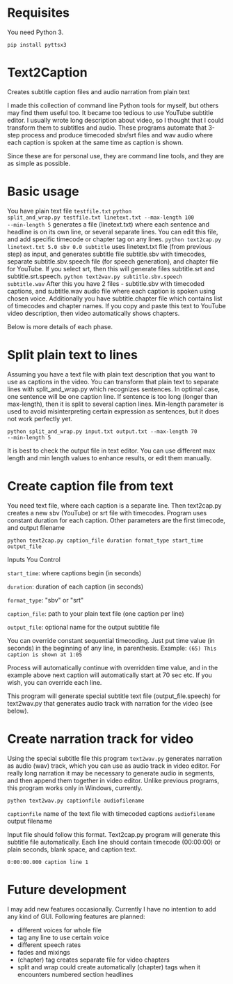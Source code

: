 # Requisites
You need Python 3.

<code>pip install pyttsx3</code>

# Text2Caption
 Creates subtitle caption files and audio narration from plain text

I made this collection of command line Python tools for myself, but others may 
find them useful too. It became too tedious to use YouTube subtitle editor. I usually wrote 
long description about video, so I thought that I could transform them to subtitles and audio. 
These programs automate that 3-step process and produce timecoded sbv/srt files and wav audio 
where each caption is spoken at the same time as caption is shown.

Since these are for personal use, they are command line tools, and they are as simple 
as possible.

# Basic usage

You have plain text file <code>testfile.txt</code>
<code>python split_and_wrap.py testfile.txt linetext.txt --max-length 100 --min-length 5</code>
generates a file (linetext.txt) where each sentence and headline is on its own line, or several separate lines. 
You can edit this file, and add specific timecode or chapter tag on any lines.
<code>python text2cap.py linetext.txt 5.0 sbv 0.0 subtitle</code>
uses linetext.txt file (from previous step) as input, and generates subtitle file subtitle.sbv with timecodes, 
separate subtitle.sbv.speech file (for speech generation), and chapter file for YouTube. If you 
select srt, then this will generate files subtitle.srt and subtitle.srt.speech.
<code>python text2wav.py subtitle.sbv.speech subtitle.wav</code>
After this you have 2 files - subtitle.sbv with timecoded captions, and subtitle.wav audio file 
where each caption is spoken using chosen voice. Additionally you have subtitle.chapter file 
which contains list of timecodes and chapter names. If you copy and paste this text to YouTube 
video description, then video automatically shows chapters.

Below is more details of each phase.

# Split plain text to lines
Assuming you have a text file with plain text description that you want to use
as captions in the video. You can transform that plain text to separate lines with
split_and_wrap.py which recognizes sentences. In optimal case, one sentence will be 
one caption line. If sentence is too long (longer than max-length), then it is split 
to several caption lines. Min-length parameter is used to avoid misinterpreting certain
expression as sentences, but it does not work perfectly yet.

<code>python split_and_wrap.py input.txt output.txt --max-length 70 --min-length 5</code>

It is best to check the output file in text editor. You can use different max length and 
min length values to enhance results, or edit them manually.

# Create caption file from text
You need text file, where each caption is a separate line. Then text2cap.py creates a new
sbv (YouTube) or srt file with timecodes. Program uses constant duration for each caption.
Other parameters are the first timecode, and output filename

<code>python text2cap.py caption_file duration format_type start_time output_file</code>

Inputs You Control

<code>start_time</code>: where captions begin (in seconds)

<code>duration</code>: duration of each caption (in seconds)

<code>format_type</code>: "sbv" or "srt"

<code>caption_file</code>: path to your plain text file (one caption per line)

<code>output_file</code>: optional name for the output subtitle file

You can override constant sequential timecoding. Just put time value (in seconds) in the 
beginning of any line, in parenthesis. Example:
<code>(65) This caption is shown at 1:05</code>

Process will automatically continue with overridden time value, and in the example above 
next caption will automatically start at 70 sec etc. If you wish, you can override each line.

This program will generate special subtitle text file (output_file.speech) for text2wav.py that generates audio 
track with narration for the video (see below).

# Create narration track for video
Using the special subtitle file this program <code>text2wav.py</code> generates narration as audio (wav) track, 
which you can use as audio track in video editor. For really long narration it may be necessary 
to generate audio in segments, and then append them together in video editor. Unlike previous programs, 
this program works only in Windows, currently.

<code>python text2wav.py captionfile audiofilename</code>

<code>captionfile</code> name of the text file with timecoded captions
<code>audiofilename</code> output filename

Input file should follow this format. Text2cap.py program will generate this subtitle file 
automatically. Each line should contain timecode (00:00:00) or plain seconds, blank space, 
and caption text.

<code>0:00:00.000 caption line 1</code>

# Future development
I may add new features occasionally. Currently I have no intention to add any kind of GUI.
Following features are planned:

- different voices for whole file
- tag any line to use certain voice
- different speech rates
- fades and mixings
- (chapter) tag creates separate file for video chapters
- split and wrap could create automatically (chapter) tags when it encounters numbered section headlines